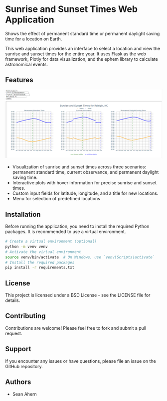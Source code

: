 # Sunrise and Sunset Times Web Application

Shows the effect of permanent standard time or permanent daylight saving time for a location on Earth.

This web application provides an interface to select a location and view the sunrise and sunset times for the entire year. It uses Flask as the web framework, Plotly for data visualization, and the ephem library to calculate astronomical events.

## Features

![Image of sunrise/sunset times for Raleigh, NC](Raleigh.png)

- Visualization of sunrise and sunset times across three scenarios: permanent standard time, current
   observance, and permanent daylight saving time.
- Interactive plots with hover information for precise sunrise and sunset times.
- Custom input fields for latitude, longitude, and a title for new locations.
- Menu for selection of predefined locations

## Installation

Before running the application, you need to install the required Python packages. It is recommended to use a virtual environment.

```bash
# Create a virtual environment (optional)
python -m venv venv
# Activate the virtual environment
source venv/bin/activate  # On Windows, use `venv\Scripts\activate`
# Install the required packages
pip install -r requirements.txt
```

## License
This project is licensed under a BSD License - see the LICENSE file for details.

## Contributing
Contributions are welcome! Please feel free to fork and submit a pull request.


## Support
If you encounter any issues or have questions, please file an issue on the GitHub repository.

## Authors
- Sean Ahern